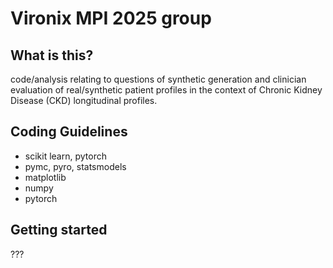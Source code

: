 # Vironix MPI 2025 group

## What is this?
code/analysis relating to questions of synthetic generation and clinician evaluation of real/synthetic patient profiles in the context of Chronic Kidney Disease (CKD) longitudinal profiles.

## Coding Guidelines
* scikit learn, pytorch
* pymc, pyro, statsmodels
* matplotlib
* numpy
* pytorch

## Getting started
???
